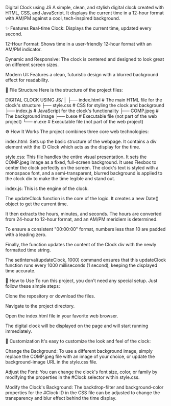 Digital Clock using JS
A simple, clean, and stylish digital clock created with HTML, CSS, and JavaScript. It displays the current time in a 12-hour format with AM/PM against a cool, tech-inspired background.


✨ Features
Real-time Clock: Displays the current time, updated every second.

12-Hour Format: Shows time in a user-friendly 12-hour format with an AM/PM indicator.

Dynamic and Responsive: The clock is centered and designed to look great on different screen sizes.

Modern UI: Features a clean, futuristic design with a blurred background effect for readability.

📂 File Structure
Here is the structure of the project files:

DIGITAL CLOCK USING JS/
│
├── index.html         # The main HTML file for the clock's structure
├── style.css          # CSS for styling the clock and background
├── index.js           # JavaScript for the clock's functionality
├── COMP.jpeg          # The background image
├── b.exe              # Executable file (not part of the web project)
└── m.exe              # Executable file (not part of the web project)

⚙️ How It Works
The project combines three core web technologies:

index.html: Sets up the basic structure of the webpage. It contains a div element with the ID Clock which acts as the display for the time.

style.css: This file handles the entire visual presentation. It sets the COMP.jpeg image as a fixed, full-screen background. It uses Flexbox to center the clock perfectly on the screen. The clock's text is styled with a monospace font, and a semi-transparent, blurred background is applied to the clock div to make the time legible and stand out.

index.js: This is the engine of the clock.

The updateClock function is the core of the logic. It creates a new Date() object to get the current time.

It then extracts the hours, minutes, and seconds. The hours are converted from 24-hour to 12-hour format, and an AM/PM meridiem is determined.

To ensure a consistent "00:00:00" format, numbers less than 10 are padded with a leading zero.

Finally, the function updates the content of the Clock div with the newly formatted time string.

The setInterval(updateClock, 1000) command ensures that this updateClock function runs every 1000 milliseconds (1 second), keeping the displayed time accurate.

🚀 How to Use
To run this project, you don't need any special setup. Just follow these simple steps:

Clone the repository or download the files.

Navigate to the project directory.

Open the index.html file in your favorite web browser.

The digital clock will be displayed on the page and will start running immediately.

🎨 Customization
It's easy to customize the look and feel of the clock:

Change the Background: To use a different background image, simply replace the COMP.jpeg file with an image of your choice, or update the background-image URL in the style.css file.

Adjust the Font: You can change the clock's font size, color, or family by modifying the properties in the #Clock selector within style.css.

Modify the Clock's Background: The backdrop-filter and background-color properties for the #Clock ID in the CSS file can be adjusted to change the transparency and blur effect behind the time display.